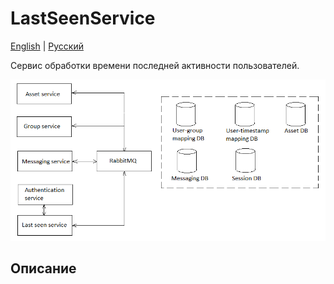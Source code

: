 # LastSeenService

[English](LastSeenService.md) | [Русский](LastSeenService.ru.md)

Сервис обработки времени последней активности пользователей.

![SystemOverview](../img/SystemOverview.png)

## Описание 
